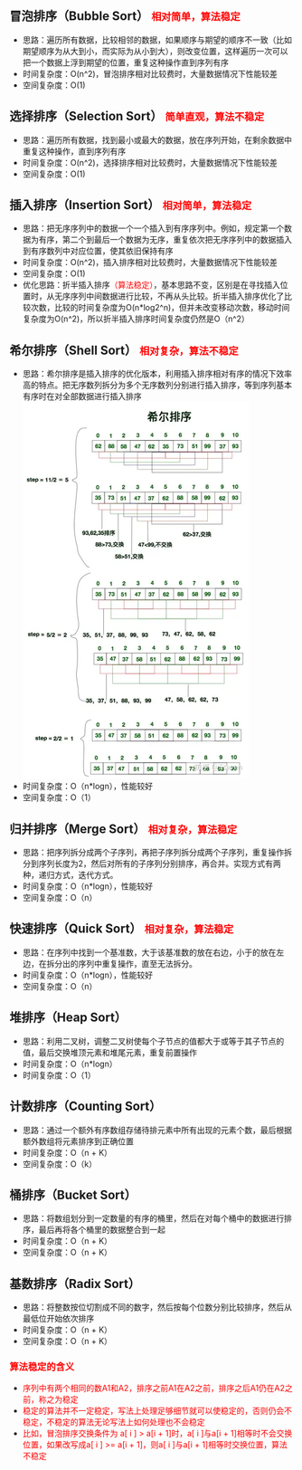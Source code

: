 ## 冒泡排序（Bubble Sort） <span style="color:red"><small>相对简单，算法稳定</small></span>
* 思路：遍历所有数据，比较相邻的数据，如果顺序与期望的顺序不一致（比如期望顺序为从大到小，而实际为从小到大），则改变位置，这样遍历一次可以把一个数据上浮到期望的位置，重复这种操作直到序列有序
* 时间复杂度：O(n^2)，冒泡排序相对比较费时，大量数据情况下性能较差
* 空间复杂度：O(1)
## 选择排序（Selection Sort） <span style="color:red"><small>简单直观，算法不稳定</small></span>
* 思路：遍历所有数据，找到最小或最大的数据，放在序列开始，在剩余数据中重复这种操作，直到序列有序
* 时间复杂度：O(n^2)，选择排序相对比较费时，大量数据情况下性能较差
* 空间复杂度：O(1)
## 插入排序（Insertion Sort） <span style="color:red"><small>相对简单，算法稳定</small></span>
* 思路：把无序序列中的数据一个一个插入到有序序列中。例如，规定第一个数据为有序，第二个到最后一个数据为无序，重复依次把无序序列中的数据插入到有序数列中对应位置，使其依旧保持有序
* 时间复杂度：O(n^2)，插入排序相对比较费时，大量数据情况下性能较差
* 空间复杂度：O(1)
* 优化思路：折半插入排序<span style="color:red">（算法稳定）</span>，基本思路不变，区别是在寻找插入位置时，从无序序列中间数据进行比较，不再从头比较。折半插入排序优化了比较次数，比较的时间复杂度为O(n*log2^n)，但并未改变移动次数，移动时间复杂度为O(n^2)，所以折半插入排序时间复杂度仍然是O（n^2）
## 希尔排序（Shell Sort） <span style="color:red"><small>相对复杂，算法不稳定</small></span>
* 思路：希尔排序是插入排序的优化版本，利用插入排序相对有序的情况下效率高的特点。把无序数列拆分为多个无序数列分别进行插入排序，等到序列基本有序时在对全部数据进行插入排序
      ![img_1.png](img_1.png)
* 时间复杂度：O（n*logn），性能较好
* 空间复杂度：O（1）
## 归并排序（Merge Sort） <span style="color:red"><small>相对复杂，算法稳定</small></span>
* 思路：把序列拆分成两个子序列，再把子序列拆分成两个子序列，重复操作拆分到序列长度为2，然后对所有的子序列分别排序，再合并。实现方式有两种，递归方式，迭代方式。
* 时间复杂度：O（n*logn），性能较好
* 空间复杂度：O（n）
## 快速排序（Quick Sort） <span style="color:red"><small>相对复杂，算法稳定</small></span>
* 思路：在序列中找到一个基准数，大于该基准数的放在右边，小于的放在左边，在拆分出的序列中重复操作，直至无法拆分。
* 时间复杂度：O（n*logn），性能较好
* 空间复杂度：O（n）
## 堆排序（Heap Sort）
* 思路：利用二叉树，调整二叉树使每个子节点的值都大于或等于其子节点的值，最后交换堆顶元素和堆尾元素，重复前置操作
* 时间复杂度：O（n*logn）
* 时间复杂度：O（1）
## 计数排序（Counting Sort）
* 思路：通过一个额外有序数组存储待排元素中所有出现的元素个数，最后根据额外数组将元素排序到正确位置
* 时间复杂度：O（n + K）
* 空间复杂度：O（k）
## 桶排序（Bucket Sort）
* 思路：将数组划分到一定数量的有序的桶里，然后在对每个桶中的数据进行排序，最后再将各个桶里的数据整合到一起
* 时间复杂度：O（n + K）
* 空间复杂度：O（n + K）
## 基数排序（Radix Sort）
* 思路：将整数按位切割成不同的数字，然后按每个位数分别比较排序，然后从最低位开始依次排序
* 时间复杂度：O（n + K）
* 空间复杂度：O（n + K）

### <span style="color:red">算法稳定的含义</span>
* <span style="color:red">序列中有两个相同的数A1和A2，排序之前A1在A2之前，排序之后A1仍在A2之前，称之为稳定</span>
* <span style="color:red">稳定的算法并不一定稳定，写法上处理足够细节就可以使稳定的，否则仍会不稳定，不稳定的算法无论写法上如何处理也不会稳定</span>
* <span style="color:red">比如，冒泡排序交换条件为 a[ i ] > a[i + 1]时，a[ i ]与a[i + 1]相等时不会交换位置，如果改写成a[ i ] >= a[i + 1]，则a[ i ]与a[i + 1]相等时交换位置，算法不稳定</span>